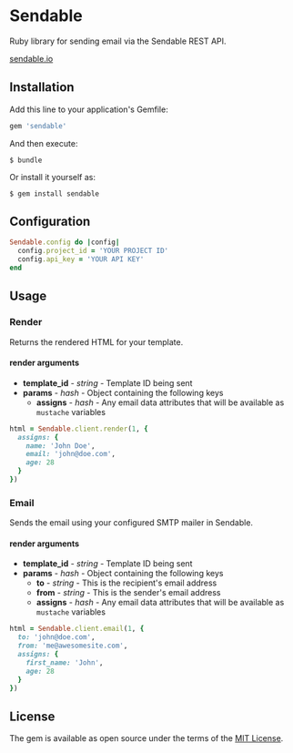 # Sendable

Ruby library for sending email via the Sendable REST API.

[sendable.io](https://sendable.io)

## Installation

Add this line to your application's Gemfile:

```ruby
gem 'sendable'
```

And then execute:

    $ bundle

Or install it yourself as:

    $ gem install sendable

## Configuration

```ruby
Sendable.config do |config|
  config.project_id = 'YOUR PROJECT ID'
  config.api_key = 'YOUR API KEY'
end
```

## Usage

### Render

Returns the rendered HTML for your template.

#### render arguments
- **template_id** - *string* - Template ID being sent
- **params** - *hash* - Object containing the following keys
  - **assigns** - *hash* - Any email data attributes that will be available as `mustache` variables

```ruby
html = Sendable.client.render(1, {
  assigns: {
    name: 'John Doe',
    email: 'john@doe.com',
    age: 28
  }
})
```

### Email

Sends the email using your configured SMTP mailer in Sendable.

#### render arguments
- **template_id** - *string* - Template ID being sent
- **params** - *hash* - Object containing the following keys
  - **to** - *string* - This is the recipient's email address
  - **from** - *string* - This is the sender's email address
  - **assigns** - *hash* - Any email data attributes that will be available as `mustache` variables

```ruby
html = Sendable.client.email(1, {
  to: 'john@doe.com',
  from: 'me@awesomesite.com',
  assigns: {
    first_name: 'John',
    age: 28
  }
})
```

## License

The gem is available as open source under the terms of the [MIT License](http://opensource.org/licenses/MIT).

